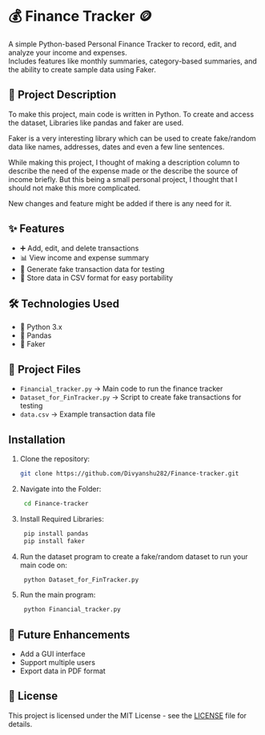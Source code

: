 # 💰 Finance Tracker 🪙

A simple Python-based Personal Finance Tracker to record, edit, and analyze your income and expenses.  
Includes features like monthly summaries, category-based summaries, and the ability to create sample data using Faker.

## 📜 Project Description
To make this project, main code is written in Python. To create and access the dataset, Libraries like pandas and faker are used.

Faker is a very interesting library which can be used to create fake/random data like names, addresses, dates and even a few line sentences.

While making this project, I thought of making a description column to describe the need of the expense made or the describe the source of income briefly. But this being a small personal project, I thought that I should not make this more complicated.

New changes and feature might be added if there is any need for it.

## ✨ Features
- ➕ Add, edit, and delete transactions
- 📊 View income and expense summary
- 🧪 Generate fake transaction data for testing
- 📂 Store data in CSV format for easy portability

## 🛠️ Technologies Used
- 🐍 Python 3.x 
- 🐼 Pandas
- 🤖 Faker

## 📂 Project Files
- `Financial_tracker.py` → Main code to run the finance tracker
- `Dataset_for_FinTracker.py` → Script to create fake transactions for testing
- `data.csv` → Example transaction data file

## Installation
1. Clone the repository:
   ```bash
   git clone https://github.com/Divyanshu282/Finance-tracker.git
2. Navigate into the Folder:
   ```bash
    cd Finance-tracker
3. Install Required Libraries:
   ```bash
    pip install pandas 
    pip install faker
4. Run the dataset program to create a fake/random dataset to run your main code on:
   ```bash
    python Dataset_for_FinTracker.py
4. Run the main program:
   ```bash
    python Financial_tracker.py

## 🚀 Future Enhancements
- Add a GUI interface
- Support multiple users
- Export data in PDF format

## 📄 License
This project is licensed under the MIT License - see the [LICENSE](LICENSE) file for details.

